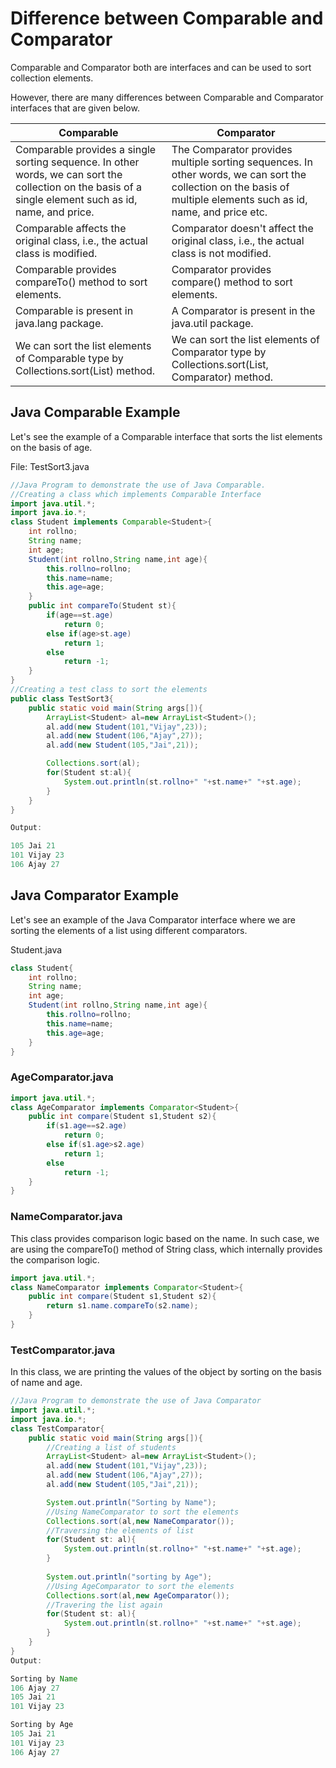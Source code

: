 # Difference between Comparable and Comparator

Comparable and Comparator both are interfaces and can be used to sort collection elements.

However, there are many differences between Comparable and Comparator interfaces that are given below.

| Comparable | Comparator |
| --- | --- |
| Comparable provides a single sorting sequence. In other words, we can sort the collection on the basis of a single element such as id, name, and price. | The Comparator provides multiple sorting sequences. In other words, we can sort the collection on the basis of multiple elements such as id, name, and price etc. |
| Comparable affects the original class, i.e., the actual class is modified. | Comparator doesn't affect the original class, i.e., the actual class is not modified. |
| Comparable provides compareTo() method to sort elements. | Comparator provides compare() method to sort elements. |
| Comparable is present in java.lang package. | A Comparator is present in the java.util package. |
| We can sort the list elements of Comparable type by Collections.sort(List) method. | We can sort the list elements of Comparator type by Collections.sort(List, Comparator) method. |

## Java Comparable Example

Let's see the example of a Comparable interface that sorts the list elements on the basis of age.

File: TestSort3.java

```java
//Java Program to demonstrate the use of Java Comparable.  
//Creating a class which implements Comparable Interface  
import java.util.*;  
import java.io.*;  
class Student implements Comparable<Student>{  
    int rollno;  
    String name;  
    int age;  
    Student(int rollno,String name,int age){  
        this.rollno=rollno;  
        this.name=name;  
        this.age=age;  
    }  
    public int compareTo(Student st){  
        if(age==st.age)  
            return 0;  
        else if(age>st.age)  
            return 1;  
        else  
            return -1;  
    }  
}  
//Creating a test class to sort the elements  
public class TestSort3{  
    public static void main(String args[]){  
        ArrayList<Student> al=new ArrayList<Student>();  
        al.add(new Student(101,"Vijay",23));  
        al.add(new Student(106,"Ajay",27));  
        al.add(new Student(105,"Jai",21));  

        Collections.sort(al);  
        for(Student st:al){  
            System.out.println(st.rollno+" "+st.name+" "+st.age);  
        }  
    }  
}  

Output:

105 Jai 21
101 Vijay 23
106 Ajay 27
```

## Java Comparator Example

Let's see an example of the Java Comparator interface where we are sorting the elements of a list using different comparators.

Student.java
```java
class Student{  
    int rollno;  
    String name;  
    int age;  
    Student(int rollno,String name,int age){  
        this.rollno=rollno;  
        this.name=name;  
        this.age=age;  
    }  
}
```

### AgeComparator.java
```java
import java.util.*;  
class AgeComparator implements Comparator<Student>{  
    public int compare(Student s1,Student s2){  
        if(s1.age==s2.age)  
            return 0;  
        else if(s1.age>s2.age)  
            return 1;  
        else  
            return -1;  
    }  
}  
```

### NameComparator.java

This class provides comparison logic based on the name. In such case, we are using the compareTo() method of String class, which internally provides the comparison logic.

```java
import java.util.*;  
class NameComparator implements Comparator<Student>{  
    public int compare(Student s1,Student s2){  
        return s1.name.compareTo(s2.name);  
    }  
}  
```
### TestComparator.java

In this class, we are printing the values of the object by sorting on the basis of name and age.

```java
//Java Program to demonstrate the use of Java Comparator  
import java.util.*;  
import java.io.*;  
class TestComparator{  
    public static void main(String args[]){  
        //Creating a list of students  
        ArrayList<Student> al=new ArrayList<Student>();  
        al.add(new Student(101,"Vijay",23));  
        al.add(new Student(106,"Ajay",27));  
        al.add(new Student(105,"Jai",21));  

        System.out.println("Sorting by Name");  
        //Using NameComparator to sort the elements  
        Collections.sort(al,new NameComparator());  
        //Traversing the elements of list  
        for(Student st: al){  
            System.out.println(st.rollno+" "+st.name+" "+st.age);  
        }  
    
        System.out.println("sorting by Age");  
        //Using AgeComparator to sort the elements  
        Collections.sort(al,new AgeComparator());  
        //Travering the list again  
        for(Student st: al){  
            System.out.println(st.rollno+" "+st.name+" "+st.age);  
        }  
    }  
}  
Output:

Sorting by Name
106 Ajay 27
105 Jai 21
101 Vijay 23

Sorting by Age       
105 Jai 21
101 Vijay 23
106 Ajay 27
```